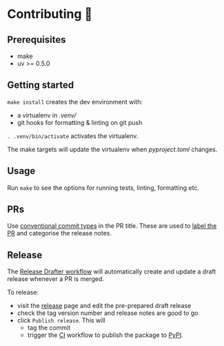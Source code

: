 # Contributing 🌳

## Prerequisites

- make
- uv >= 0.5.0

## Getting started

`make install` creates the dev environment with:

- a virtualenv in _.venv/_
- git hooks for formatting & linting on git push

`. .venv/bin/activate` activates the virtualenv.

The make targets will update the virtualenv when _pyproject.toml_ changes.

## Usage

Run `make` to see the options for running tests, linting, formatting etc.

## PRs

Use [conventional commit types](https://www.conventionalcommits.org/en/v1.0.0/) in the PR title. These are used to [label the PR](.github/release-drafter.yml) and categorise the release notes.

## Release

The [Release Drafter workflow](https://github.com/seek-oss/aec/actions/workflows/draft.yml) will automatically create and update a draft release whenever a PR is merged.

To release:

- visit the [release](https://github.com/seek-oss/aec/releases) page and edit the pre-prepared draft release
- check the tag version number and release notes are good to go
- click `Publish release`. This will
  - tag the commit
  - trigger the [CI](https://github.com/seek-oss/aec/actions/workflows/pythonapp.yml) workflow to publish the package to [PyPI](https://pypi.org/project/aec-cli/).
